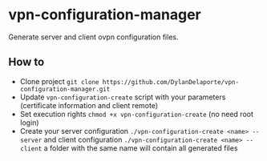 # vpn-configuration-manager

Generate server and client ovpn configuration files.

## How to

- Clone project `git clone https://github.com/DylanDelaporte/vpn-configuration-manager.git`
- Update `vpn-configuration-create` script with your parameters (certificate information and client remote)
- Set execution rights `chmod +x vpn-configuration-create` (no need root login)
- Create your server configuration `./vpn-configuration-create <name> --server` and client configuration `./vpn-configuration-create <name> --client` a folder with the same name will contain all generated files
